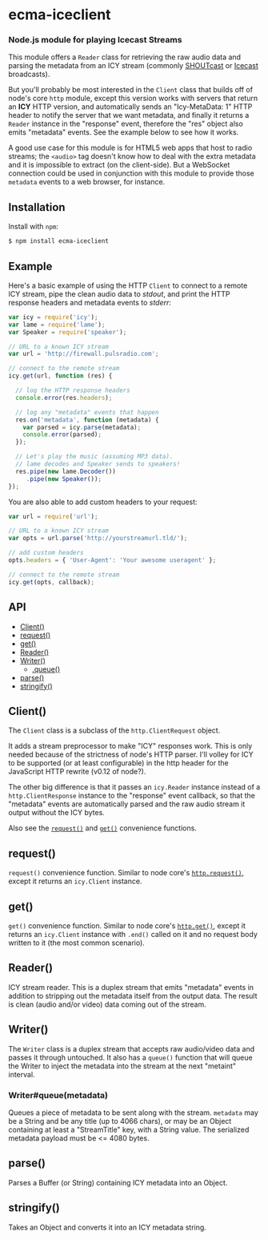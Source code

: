 ecma-iceclient
========
### Node.js module for playing Icecast Streams

This module offers a `Reader` class for retrieving the raw audio data and
parsing the metadata from an ICY stream (commonly [SHOUTcast][] or
[Icecast][] broadcasts).

But you'll probably be most interested in the `Client` class that builds off of
node's core `http` module, except this version works with servers that return
an **ICY** HTTP version, and automatically sends an "Icy-MetaData: 1" HTTP header
to notify the server that we want metadata, and finally it returns a `Reader`
instance in the "response" event, therefore the "res" object also emits "metadata"
events. See the example below to see how it works.

A good use case for this module is for HTML5 web apps that host to radio streams;
the `<audio>` tag doesn't know how to deal with the extra metadata and it is
impossible to extract (on the client-side). But a WebSocket connection could be
used in conjunction with this module to provide those `metadata` events to a
web browser, for instance.

Installation
------------

Install with `npm`:

``` bash
$ npm install ecma-iceclient
```


Example
-------

Here's a basic example of using the HTTP `Client` to connect to a remote ICY
stream, pipe the clean audio data to _stdout_, and print the HTTP response headers
and metadata events to _stderr_:

``` javascript
var icy = require('icy');
var lame = require('lame');
var Speaker = require('speaker');

// URL to a known ICY stream
var url = 'http://firewall.pulsradio.com';

// connect to the remote stream
icy.get(url, function (res) {

  // log the HTTP response headers
  console.error(res.headers);

  // log any "metadata" events that happen
  res.on('metadata', function (metadata) {
    var parsed = icy.parse(metadata);
    console.error(parsed);
  });

  // Let's play the music (assuming MP3 data).
  // lame decodes and Speaker sends to speakers!
  res.pipe(new lame.Decoder())
     .pipe(new Speaker());
});
```

You are also able to add custom headers to your request:
```javascript
var url = require('url');

// URL to a known ICY stream
var opts = url.parse('http://yourstreamurl.tld/');

// add custom headers
opts.headers = { 'User-Agent': 'Your awesome useragent' };

// connect to the remote stream
icy.get(opts, callback);
```


API
---

  - [Client()](#client)
  - [request()](#request)
  - [get()](#get)
  - [Reader()](#reader)
  - [Writer()](#writer)
    - [.queue()](#writerqueuemetadata)
  - [parse()](#parse)
  - [stringify()](#stringify)

## Client()

The `Client` class is a subclass of the `http.ClientRequest` object.

It adds a stream preprocessor to make "ICY" responses work. This is only needed
because of the strictness of node's HTTP parser. I'll volley for ICY to be
supported (or at least configurable) in the http header for the JavaScript
HTTP rewrite (v0.12 of node?).

The other big difference is that it passes an `icy.Reader` instance
instead of a `http.ClientResponse` instance to the "response" event callback,
so that the "metadata" events are automatically parsed and the raw audio stream
it output without the ICY bytes.

Also see the [`request()`](#request) and [`get()`](#get) convenience functions.

## request()

`request()` convenience function. Similar to node core's
[`http.request()`](http://nodejs.org/docs/latest/api/http.html#http_http_request_options_callback),
except it returns an `icy.Client` instance.

## get()

`get()` convenience function. Similar to node core's
[`http.get()`](http://nodejs.org/docs/latest/api/http.html#http_http_get_options_callback),
except it returns an `icy.Client` instance with `.end()` called on it and
no request body written to it (the most common scenario).

## Reader()

ICY stream reader. This is a duplex stream that emits "metadata" events in
addition to stripping out the metadata itself from the output data. The result
is clean (audio and/or video) data coming out of the stream.

## Writer()

The `Writer` class is a duplex stream that accepts raw audio/video data and
passes it through untouched. It also has a `queue()` function that will
queue the Writer to inject the metadata into the stream at the next "metaint"
interval.

### Writer#queue(metadata)

Queues a piece of metadata to be sent along with the stream.
`metadata` may be a String and be any title (up to 4066 chars),
or may be an Object containing at least a "StreamTitle" key, with a String
value. The serialized metadata payload must be <= 4080 bytes.

## parse()

Parses a Buffer (or String) containing ICY metadata into an Object.

## stringify()

Takes an Object and converts it into an ICY metadata string.

[protocol]: http://www.smackfu.com/stuff/programming/shoutcast.html
[Icecast]: http://icecast.org
[SHOUTcast]: http://www.shoutcast.com
